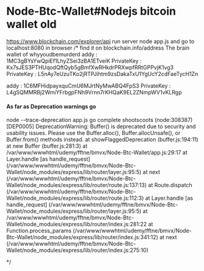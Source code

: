 # Node-Btc-Wallet#Nodejs bitcoin wallet old
https://www.blockchain.com/explorer/api
run server node app.js and go to localhost:8080 in browser
/* find it on blockchain.info/address
The brain wallet of whyyoudbemurderd
addy : 1MC3gBYsYwQpiEf1LhyZSei3zBA1ETveiK
PrivateKey : Kx7sJES3PTHUqodQftQyb5gBmfXwRHkdrPRXwpfRRtGPPvjK1vg3
PrivateKey : L5nAy7eUzuTKo2jRTPJihtm9zsDakaTxU1YgUcY2cdFaeTycH1Zn

addy : 1C6MFHidpayxquCmU6MJrtNyMwABQ4FpS3
PrivateKey : L4gSQMMRBj2WmiYFrbgpFNh9Vrnn7rKHQaK9EL2ZNmpWV1vKLRgp

#### As far as Deprecation warnings go
node  --trace-deprecation app.js
go
complete shootscoots
(node:308387) [DEP0005] DeprecationWarning: Buffer() is deprecated due to security and usability issues. Please use the Buffer.alloc(), Buffer.allocUnsafe(), or Buffer.from() methods instead.
    at showFlaggedDeprecation (buffer.js:194:11)
    at new Buffer (buffer.js:281:3)
    at /var/www/wwwhtml/udemy/fftne/bmvx/Node-Btc-Wallet/app.js:29:17
    at Layer.handle [as handle_request] (/var/www/wwwhtml/udemy/fftne/bmvx/Node-Btc-Wallet/node_modules/express/lib/router/layer.js:95:5)
    at next (/var/www/wwwhtml/udemy/fftne/bmvx/Node-Btc-Wallet/node_modules/express/lib/router/route.js:137:13)
    at Route.dispatch (/var/www/wwwhtml/udemy/fftne/bmvx/Node-Btc-Wallet/node_modules/express/lib/router/route.js:112:3)
    at Layer.handle [as handle_request] (/var/www/wwwhtml/udemy/fftne/bmvx/Node-Btc-Wallet/node_modules/express/lib/router/layer.js:95:5)
    at /var/www/wwwhtml/udemy/fftne/bmvx/Node-Btc-Wallet/node_modules/express/lib/router/index.js:281:22
    at Function.process_params (/var/www/wwwhtml/udemy/fftne/bmvx/Node-Btc-Wallet/node_modules/express/lib/router/index.js:341:12)
    at next (/var/www/wwwhtml/udemy/fftne/bmvx/Node-Btc-Wallet/node_modules/express/lib/router/index.js:275:10)

*/
